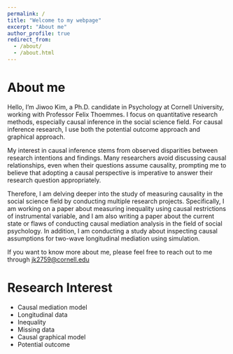 ```yaml
---
permalink: /
title: "Welcome to my webpage"
excerpt: "About me"
author_profile: true
redirect_from: 
  - /about/
  - /about.html
---
```


# About me
Hello, I’m Jiwoo Kim, a Ph.D. candidate in Psychology at Cornell University, working with Professor Felix Thoemmes. I focus on quantitative research methods, especially causal inference in the social science field. For causal inference research, I use both the potential outcome approach and graphical approach. 

My interest in causal inference stems from observed disparities between research intentions and findings. Many researchers avoid discussing causal relationships, even when their questions assume causality, prompting me to believe that adopting a causal perspective is imperative to answer their research question appropriately.

Therefore, I am delving deeper into the study of measuring causality in the social science field by conducting multiple research projects. Specifically, I am working on a paper about measuring inequality using causal restrictions of instrumental variable, and I am also writing a paper about the current state or flaws of conducting causal mediation analysis in the field of social psychology. In addition, I am conducting a study about inspecting causal assumptions for two-wave longitudinal mediation using simulation.

If you want to know more about me, please feel free to reach out to me through jk2759@cornell.edu

Research Interest
======
* Causal mediation model
* Longitudinal data
* Inequality
* Missing data
* Causal graphical model
* Potential outcome



